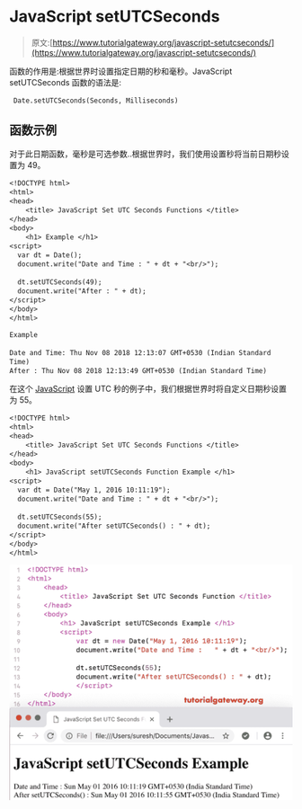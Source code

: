 # JavaScript setUTCSeconds

> 原文:[https://www.tutorialgateway.org/javascript-setutcseconds/](https://www.tutorialgateway.org/javascript-setutcseconds/)

函数的作用是:根据世界时设置指定日期的秒和毫秒。JavaScript setUTCSeconds 函数的语法是:

```
 Date.setUTCSeconds(Seconds, Milliseconds)
```

## 函数示例

对于此日期函数，毫秒是可选参数..根据世界时，我们使用设置秒将当前日期秒设置为 49。

```
<!DOCTYPE html>
<html>
<head>
    <title> JavaScript Set UTC Seconds Functions </title>
</head>
<body>
    <h1> Example </h1>
<script>
  var dt = Date();  
  document.write("Date and Time : " + dt + "<br/>");

  dt.setUTCSeconds(49);
  document.write("After : " + dt);
</script>
</body>
</html>
```

```
Example

Date and Time: Thu Nov 08 2018 12:13:07 GMT+0530 (Indian Standard Time)
After : Thu Nov 08 2018 12:13:49 GMT+0530 (Indian Standard Time)
```

在这个 [JavaScript](https://www.tutorialgateway.org/javascript/) 设置 UTC 秒的例子中，我们根据世界时将自定义日期秒设置为 55。

```
<!DOCTYPE html>
<html>
<head>
    <title> JavaScript Set UTC Seconds Functions </title>
</head>
<body>
    <h1> JavaScript setUTCSeconds Function Example </h1>
<script>
  var dt = Date("May 1, 2016 10:11:19");
  document.write("Date and Time : " + dt + "<br/>");

  dt.setUTCSeconds(55);
  document.write("After setUTCSeconds() : " + dt);
</script>
</body>
</html>
```

![JavaScript setUTCSeconds 2](img/6f57a64a7bd91f2b0b01645748a4c881.png)